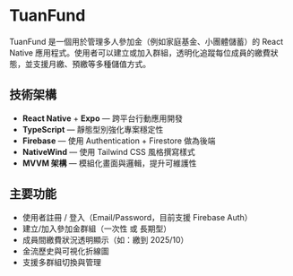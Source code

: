# TuanFund

TuanFund 是一個用於管理多人參加金（例如家庭基金、小團體儲蓄）的 React Native 應用程式。使用者可以建立或加入群組，透明化追蹤每位成員的繳費狀態，並支援月繳、預繳等多種儲值方式。

## 技術架構

- **React Native** + **Expo** — 跨平台行動應用開發
- **TypeScript** — 靜態型別強化專案穩定性
- **Firebase** — 使用 Authentication + Firestore 做為後端
- **NativeWind** — 使用 Tailwind CSS 風格撰寫樣式
- **MVVM 架構** — 模組化畫面與邏輯，提升可維護性

## 主要功能

- 使用者註冊 / 登入（Email/Password，目前支援 Firebase Auth）
- 建立/加入參加金群組（一次性 或 長期型）
- 成員間繳費狀況透明顯示（如：繳到 2025/10）
- 金流歷史與可視化折線圖
- 支援多群組切換與管理
